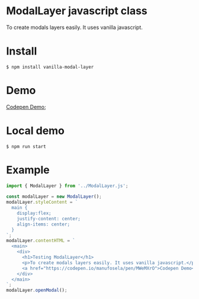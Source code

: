 # ModalLayer javascript class

To create modals layers easily. It uses vanilla javascript.

# Install 
```
$ npm install vanilla-modal-layer
```

# Demo
[Codepen Demo](https://codepen.io/manufosela/pen/MWeMXrO);


# Local demo
```
$ npm run start
```

# Example

```javascript
import { ModalLayer } from '../ModalLayer.js';
    
const modalLayer = new ModalLayer(); 
modalLayer.styleContent = `
  main {
    display:flex;
    justify-content: center;
    align-items: center;
  }
`;
modalLayer.contentHTML = `
  <main>
    <div>
      <h1>Testing ModalLayer</h1>
      <p>To create modals layers easily. It uses vanilla javascript.</p>
      <a href="https://codepen.io/manufosela/pen/MWeMXrO">Codepen Demo</a>
    </div>
  </main>
`;
modalLayer.openModal();
```
